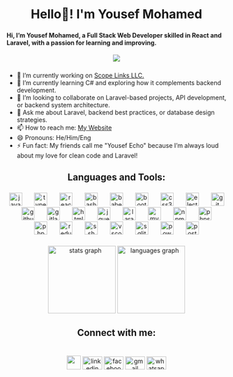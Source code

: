 


<h1 align="center">Hello👋! I'm Yousef Mohamed</h1>

###

<h4 align="left">
Hi, I’m Yousef Mohamed, a Full Stack Web Developer skilled in React and Laravel, with a passion for learning and improving. 
</h4>


<p align="center">
	<a href="https://github.com/Bouaskaoun">
		<img src="https://readme-typing-svg.herokuapp.com?lines=Backend+Developer;Software+Engineer;Full+Stack+Developer;Freelancer&center=true&width=380&height=45&color=#fff">
	</a>
</p>


###

- 🔭 I’m currently working on <a href="https://www.linkedin.com/company/scopelinks/?lipi=urn%3Ali%3Apage%3Ad_flagship3_search_srp_all%3BVziTTJQlR%2B6OCd0Yil6NZQ%3D%3D">Scope Links LLC.</a>
- 🌱 I’m currently learning C# and exploring how it complements backend development.
- 👯 I’m looking to collaborate on Laravel-based projects, API development, or backend system architecture.
- 💬 Ask me about Laravel, backend best practices, or database design strategies.
- 📫 How to reach me: <a href="https://yousef-mohamed.com">My Website</a>
- 😄 Pronouns: He/Him/Eng
- ⚡ Fun fact: My friends call me "Yousef Echo" because I’m always loud about my love for clean code and Laravel!


###

<h2 align="center">Languages and Tools:</h2>

###

<div align="center" width="500">
  <img src="https://cdn.jsdelivr.net/gh/devicons/devicon/icons/javascript/javascript-original.svg" height="30" alt="javascript logo"  />
  <img width="20" />
  <img src="https://cdn.jsdelivr.net/gh/devicons/devicon/icons/typescript/typescript-original.svg" height="30" alt="typescript logo"  />
  <img width="20" />
  <img src="https://cdn.jsdelivr.net/gh/devicons/devicon/icons/react/react-original.svg" height="30" alt="react logo"  />
  <img width="20" />
  <img src="https://cdn.jsdelivr.net/gh/devicons/devicon/icons/bash/bash-original.svg" height="30" alt="bash logo"  />
  <img width="20" />
  <img src="https://cdn.jsdelivr.net/gh/devicons/devicon/icons/babel/babel-original.svg" height="30" alt="babel logo"  />
  <img width="20" />
  <img src="https://cdn.jsdelivr.net/gh/devicons/devicon/icons/bootstrap/bootstrap-original.svg" height="30" alt="bootstrap logo"  />
  <img width="20" />
  <img src="https://cdn.jsdelivr.net/gh/devicons/devicon/icons/css3/css3-original.svg" height="30" alt="css3 logo"  />
  <img width="20" />
  <img src="https://cdn.jsdelivr.net/gh/devicons/devicon/icons/electron/electron-original.svg" height="30" alt="electron logo"  />
  <img width="20" />
  <img src="https://cdn.jsdelivr.net/gh/devicons/devicon/icons/git/git-original.svg" height="30" alt="git logo"  />
  <img width="20" />
  <img src="https://cdn.jsdelivr.net/gh/devicons/devicon/icons/github/github-original.svg" height="30" alt="github logo"  />
  <img width="20" />
  <img src="https://cdn.jsdelivr.net/gh/devicons/devicon/icons/gitlab/gitlab-original.svg" height="30" alt="gitlab logo"  />
  <img width="20" />
  <img src="https://cdn.jsdelivr.net/gh/devicons/devicon/icons/html5/html5-original.svg" height="30" alt="html5 logo"  />
  <img width="20" />
  <img src="https://cdn.jsdelivr.net/gh/devicons/devicon/icons/jquery/jquery-original.svg" height="30" alt="jquery logo"  />
  <img width="20" />
  <img src="https://cdn.jsdelivr.net/gh/devicons/devicon/icons/laravel/laravel-original.svg" height="30" alt="laravel logo"  />
  <img width="20" />
  <img src="https://cdn.simpleicons.org/mysql/4479A1" height="30" alt="mysql logo"  />
  <img width="20" />
  <img src="https://cdn.jsdelivr.net/gh/devicons/devicon/icons/npm/npm-original-wordmark.svg" height="30" alt="npm logo"  />
  <img width="20" />
  <img src="https://cdn.jsdelivr.net/gh/devicons/devicon/icons/phpstorm/phpstorm-original.svg" height="30" alt="phpstorm logo"  />
  <img width="20" />
  <img src="https://cdn.jsdelivr.net/gh/devicons/devicon/icons/php/php-original.svg" height="30" alt="php logo"  />
  <img width="20" />
  <img src="https://cdn.jsdelivr.net/gh/devicons/devicon/icons/redux/redux-original.svg" height="30" alt="redux logo"  />
  <img width="20" />
  <img src="https://cdn.jsdelivr.net/gh/devicons/devicon/icons/ssh/ssh-original.svg" height="30" alt="ssh logo"  />
  <img width="20" />
  <img src="https://cdn.jsdelivr.net/gh/devicons/devicon/icons/vscode/vscode-original.svg" height="30" alt="vscode logo"  />
  <img width="20" />
  <img src="https://cdn.simpleicons.org/sqlite/003B57" height="30" alt="sqlite logo"  />
  <img width="20" />
  <img src="https://skillicons.dev/icons?i=powershell" height="30" alt="powershell logo"  />
  <img width="20" />
  <img src="https://skillicons.dev/icons?i=postman" height="30" alt="postman logo"  />
</div>

###

<div align="center">
  <img src="https://github-readme-stats.vercel.app/api?username=devyousefm&hide_title=false&hide_rank=false&show_icons=true&include_all_commits=true&count_private=true&disable_animations=false&theme=react&locale=en&hide_border=true&order=1" height="155" alt="stats graph"  />
  <img src="https://github-readme-stats.vercel.app/api/top-langs?username=devyousefm&locale=en&hide_title=false&layout=compact&card_width=320&langs_count=7&theme=react&hide_border=true&order=2" height="155" alt="languages graph"  />
</div>

###

<h2 align="center">Connect with me:</h2>

###

<br clear="both">

<div align="center">
  <a href='https://yousef-mohamed.com'><img width='32' src="https://i.ibb.co/ZJs4qFy/Whats-App-Image-2025-01-09-at-00-11-43-1cc45a9bz.png" /></a>
  <a href='https://www.linkedin.com/in/DevYousefM/'><img src="https://raw.githubusercontent.com/maurodesouza/profile-readme-generator/master/src/assets/icons/social/linkedin/default.svg" width="45" height="30" alt="linkedin logo"  /></a>
  <a href='https://www.facebook.com/DevYousefM'><img src="https://raw.githubusercontent.com/maurodesouza/profile-readme-generator/master/src/assets/icons/social/facebook/default.svg" width="45" height="30" alt="facebook logo"  /></a>
  <a href='mailto:devyousefm@gmail.com'><img src="https://raw.githubusercontent.com/maurodesouza/profile-readme-generator/master/src/assets/icons/social/gmail/default.svg" width="45" height="30" alt="gmail logo"  /></a>
  <a href='https://wa.me/201145119185'><img src="https://raw.githubusercontent.com/maurodesouza/profile-readme-generator/master/src/assets/icons/social/whatsapp/default.svg" width="45" height="30" alt="whatsapp logo"  /></a>
</div>

###
